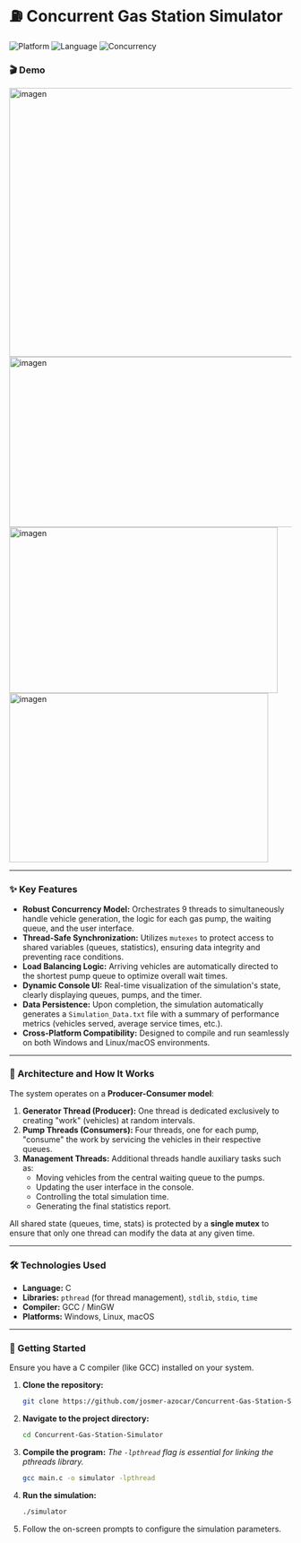 # ⛽ Concurrent Gas Station Simulator

![Platform](https://img.shields.io/badge/Platform-Windows%20%7C%20Linux-blue?style=for-the-badge)
![Language](https://img.shields.io/badge/Language-C-00599C?style=for-the-badge&logo=c&logoColor=white)
![Concurrency](https://img.shields.io/badge/Concurrency-Pthreads-000000?style=for-the-badge&logo=linux&logoColor=white)

### 🎬 Demo

<img width="975" height="480" alt="imagen" src="https://github.com/user-attachments/assets/6b4c9d3f-348e-4b00-8de1-e983ec9aa528" />
<img width="645" height="304" alt="imagen" src="https://github.com/user-attachments/assets/0421719a-fc16-42be-b763-465f0eb84254" />
<img width="479" height="296" alt="imagen" src="https://github.com/user-attachments/assets/ab5415af-1db7-43e5-98a7-4ce1a1d4f5b7" />
<img width="462" height="302" alt="imagen" src="https://github.com/user-attachments/assets/d3b97686-1629-4e74-96c6-61a243d3cd9a" />

---

### ✨ Key Features

*   **Robust Concurrency Model:** Orchestrates 9 threads to simultaneously handle vehicle generation, the logic for each gas pump, the waiting queue, and the user interface.
*   **Thread-Safe Synchronization:** Utilizes `mutexes` to protect access to shared variables (queues, statistics), ensuring data integrity and preventing race conditions.
*   **Load Balancing Logic:** Arriving vehicles are automatically directed to the shortest pump queue to optimize overall wait times.
*   **Dynamic Console UI:** Real-time visualization of the simulation's state, clearly displaying queues, pumps, and the timer.
*   **Data Persistence:** Upon completion, the simulation automatically generates a `Simulation_Data.txt` file with a summary of performance metrics (vehicles served, average service times, etc.).
*   **Cross-Platform Compatibility:** Designed to compile and run seamlessly on both Windows and Linux/macOS environments.

---

### 🔧 Architecture and How It Works

The system operates on a **Producer-Consumer model**:

1.  **Generator Thread (Producer):** One thread is dedicated exclusively to creating "work" (vehicles) at random intervals.
2.  **Pump Threads (Consumers):** Four threads, one for each pump, "consume" the work by servicing the vehicles in their respective queues.
3.  **Management Threads:** Additional threads handle auxiliary tasks such as:
    *   Moving vehicles from the central waiting queue to the pumps.
    *   Updating the user interface in the console.
    *   Controlling the total simulation time.
    *   Generating the final statistics report.

All shared state (queues, time, stats) is protected by a **single mutex** to ensure that only one thread can modify the data at any given time.

---

### 🛠️ Technologies Used

*   **Language:** C
*   **Libraries:** `pthread` (for thread management), `stdlib`, `stdio`, `time`
*   **Compiler:** GCC / MinGW
*   **Platforms:** Windows, Linux, macOS

---

### 🚀 Getting Started

Ensure you have a C compiler (like GCC) installed on your system.

1.  **Clone the repository:**
    ```bash
    git clone https://github.com/josmer-azocar/Concurrent-Gas-Station-Simulator.git
    ```
2.  **Navigate to the project directory:**
    ```bash
    cd Concurrent-Gas-Station-Simulator
    ```
3.  **Compile the program:**
    *The `-lpthread` flag is essential for linking the pthreads library.*
    ```bash
    gcc main.c -o simulator -lpthread
    ```
4.  **Run the simulation:**
    ```bash
    ./simulator
    ```
5.  Follow the on-screen prompts to configure the simulation parameters.
